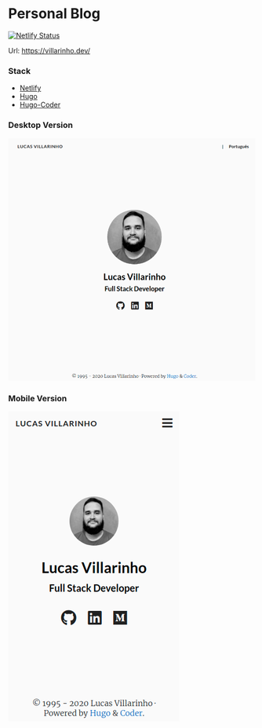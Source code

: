 # Personal Blog

[![Netlify Status](https://api.netlify.com/api/v1/badges/173e9d33-ee79-471d-b201-75583fb12acc/deploy-status)](https://app.netlify.com/sites/villarinho/deploys)


Url: https://villarinho.dev/

### Stack
  - [Netlify](https://www.netlify.com/)
  - [Hugo](https://gohugo.io/)
  - [Hugo-Coder](https://github.com/luizdepra/hugo-coder/)

### Desktop Version

![alt text](images/blogdesktop.png)

### Mobile Version

![alt text](images/blogmobile.png)
